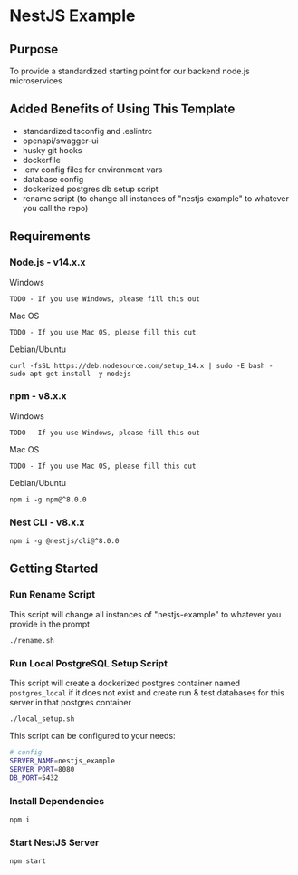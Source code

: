 # NestJS Example

## Purpose

To provide a standardized starting point for our backend node.js microservices

## Added Benefits of Using This Template

- standardized tsconfig and .eslintrc
- openapi/swagger-ui
- husky git hooks
- dockerfile
- .env config files for environment vars
- database config
- dockerized postgres db setup script
- rename script (to change all instances of "nestjs-example" to whatever you call the repo)

## Requirements

### Node.js - v14.x.x

Windows

```
TODO - If you use Windows, please fill this out
```

Mac OS

```
TODO - If you use Mac OS, please fill this out
```

Debian/Ubuntu

```
curl -fsSL https://deb.nodesource.com/setup_14.x | sudo -E bash -
sudo apt-get install -y nodejs
```

### npm - v8.x.x

Windows

```
TODO - If you use Windows, please fill this out
```

Mac OS

```
TODO - If you use Mac OS, please fill this out
```

Debian/Ubuntu

```
npm i -g npm@^8.0.0
```

### Nest CLI - v8.x.x

```
npm i -g @nestjs/cli@^8.0.0
```

## Getting Started

### Run Rename Script

This script will change all instances of "nestjs-example" to whatever you provide in the prompt

```
./rename.sh
```

### Run Local PostgreSQL Setup Script

This script will create a dockerized postgres container named `postgres_local` if it does not exist and create run & test databases for this server in that postgres container

```
./local_setup.sh
```

This script can be configured to your needs:

```bash
# config
SERVER_NAME=nestjs_example
SERVER_PORT=8080
DB_PORT=5432
```

### Install Dependencies

```
npm i
```

### Start NestJS Server

```
npm start
```
